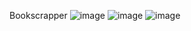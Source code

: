 Bookscrapper
![image](https://github.com/user-attachments/assets/6675c04c-c8b7-42ad-b328-fd65b95fc62f)
![image](https://github.com/user-attachments/assets/9b1f9849-4e7b-4d9c-a33c-85203d22090c)
![image](https://github.com/user-attachments/assets/ebf389b7-8025-4653-99fc-cd6f4ac73b61)

